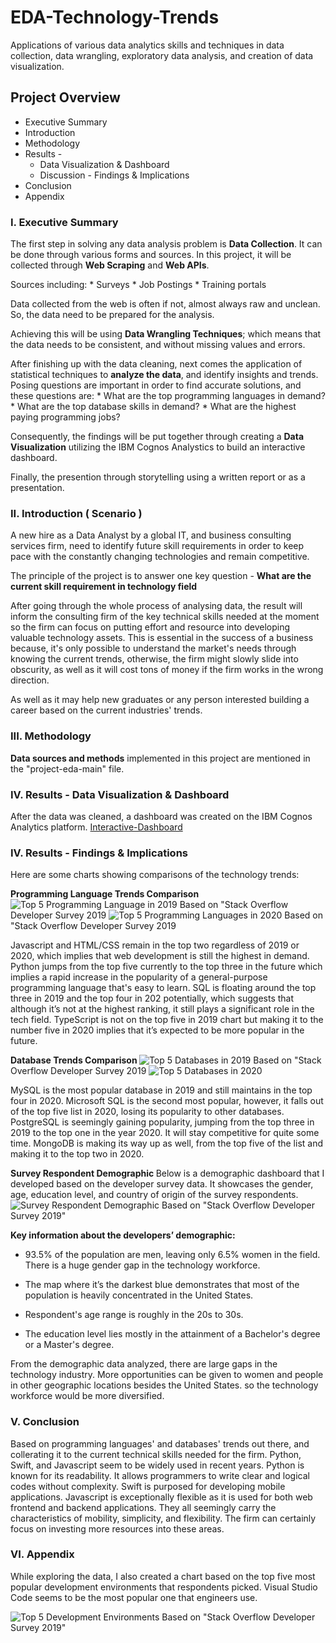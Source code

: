 # EDA-Technology-Trends
Applications of various data analytics skills and techniques in data collection, data wrangling, exploratory data analysis, and creation of data visualization.

## Project Overview

* Executive Summary
* Introduction
* Methodology
* Results - 
    * Data Visualization & Dashboard
    * Discussion - Findings & Implications
* Conclusion
* Appendix

### I. Executive Summary

The first step in solving any data analysis problem is <b>Data Collection</b>. It can be done through various forms and sources. In this project, it will be collected through <b>Web Scraping</b> and <b>Web APIs</b>.

Sources including:
    * Surveys
    * Job Postings
    * Training portals

Data collected from the web is often if not, almost always raw and unclean. So, the data need to be prepared for the analysis.

Achieving this will be using <b>Data Wrangling Techniques</b>; which means that the data needs to be consistent, and without missing values and errors.

After finishing up with the data cleaning, next comes the application of statistical techniques to <b>analyze the data</b>, and identify insights and trends. Posing questions are important in order to find accurate solutions, and these questions are:
    * What are the top programming languages in demand?
    * What are the top database skills in demand?
    * What are the highest paying programming jobs?

Consequently, the findings will be put together through creating a <b>Data Visualization</b> utilizing the IBM Cognos Analystics to build an interactive dashboard.

Finally, the presention through storytelling using a written report or as a presentation.

### II. Introduction ( Scenario )

A new hire as a Data Analyst by a global IT, and business consulting services firm, need to identify future skill requirements in order to keep pace with the constantly changing technologies and remain competitive.

The principle of the project is to answer one key question - <b> What are the current skill requirement in technology field</b>

After going through the whole process of analysing data, the result will inform the consulting firm of the key technical skills needed at the moment so the firm can focus on putting effort and resource into developing valuable technology assets. This is essential in the success of a business because, it's only possible to understand the market's needs through knowing the current trends, otherwise, the firm might slowly slide into obscurity, as well as it will cost tons of money if the firm works in the wrong direction.

As well as it may help new graduates or any person interested building a career based on the current industries' trends.

### III. Methodology

<b>Data sources and methods</b> implemented in this project are mentioned in the "project-eda-main" file.

### IV. Results - Data Visualization & Dashboard

After the data was cleaned, a dashboard was created on the IBM Cognos Analytics platform.
[Interactive-Dashboard](https://dataplatform.cloud.ibm.com/dashboards/af0fe02f-5a82-45d4-9467-e26384b25254/view/4332fc7722a062ca62f5b1e407cf7f047432745de1bb8a5286807b4906697197a86b1a96c82e1e5cd8450036a7ea12589c)

### IV. Results - Findings & Implications

Here are some charts showing comparisons of the technology trends:

<b> Programming Language Trends Comparison </b>
![Top 5 Programming Language in 2019](/graphs/top-5-programming-languages-2019.png)
Based on "Stack Overflow Developer Survey 2019
![Top 5 Programming Languages in 2020](/graphs/top-5-programming-languages-2020.png)
Based on "Stack Overflow Developer Survey 2019

Javascript and HTML/CSS remain in the top two regardless of 2019 or 2020, which implies that web development is still the highest in demand. Python jumps from the top five currently to the top three in the future which implies a rapid increase in the popularity of a general-purpose programming language that's easy to learn. SQL is floating around the top three in 2019 and the top four in 202 potentially, which suggests that although it’s not at the highest ranking, it still plays a significant role in the tech field. TypeScript is not on the top five in 2019 chart but making it to the number five in 2020 implies that it’s expected to be more popular in the future.

<b> Database Trends Comparison </b>
![Top 5 Databases in 2019](/graphs/top-5-database-2019.png)
Based on "Stack Overflow Developer Survey 2019
![Top 5 Databases in 2020](/graphs/top-5-database-2020.png)

MySQL is the most popular database in 2019 and still maintains in the top four in 2020. Microsoft SQL is the second most popular, however, it falls out of the top five list in 2020, losing its popularity to other databases. PostgreSQL is seemingly gaining popularity, jumping from the top three in 2019 to the top one in the year 2020. It will stay competitive for quite some time. MongoDB is making its way up as well, from the top five of the list and making it to the top two in 2020.

<b> Survey Respondent Demographic </b>
Below is a demographic dashboard that I developed based on the developer survey data. It showcases the gender, age, education level, and country of origin of the survey respondents.
![Survey Respondent Demographic](/graphs/Survey-Respondent-Demographic.png)
Based on "Stack Overflow Developer Survey 2019"

<b>Key information about the developers’ demographic:</b>

*   93.5% of the population are men, leaving only 6.5% women in the field. There is a huge gender gap in the technology workforce.

*   The map where it’s the darkest blue demonstrates that most of the population is heavily concentrated in the United States.

*   Respondent's age range is roughly in the 20s to 30s.

*   The education level lies mostly in the attainment of a  Bachelor's degree or a Master's degree.

From the demographic data analyzed, there are large gaps in the technology industry. More opportunities can be given to women and people in other geographic locations besides the United States. so the technology workforce would be more diversified.

### V. Conclusion

Based on programming languages' and databases' trends out there, and collerating it to the current technical skills needed for the firm. Python, Swift, and Javascript seem to be widely used in recent years. Python is known for its readability. It allows programmers to write clear and logical codes without complexity. Swift is purposed for developing mobile applications. Javascript is exceptionally flexible as it is used for both web frontend and backend applications. They all seemingly carry the characteristics of mobility, simplicity, and flexibility. The firm can certainly focus on investing more resources into these areas.

### VI. Appendix

While exploring the data, I also created a chart based on the top five most popular development environments that respondents picked. Visual Studio Code seems to be the most popular one that engineers use.

![Top 5 Development Environments](/graphs/top-5-dev-environment.png)
Based on "Stack Overflow Developer Survey 2019"
